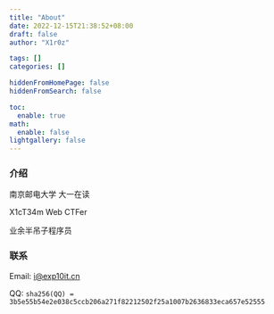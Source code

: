 ```yaml
---
title: "About"
date: 2022-12-15T21:38:52+08:00
draft: false
author: "X1r0z"

tags: []
categories: []

hiddenFromHomePage: false
hiddenFromSearch: false

toc:
  enable: true
math:
  enable: false
lightgallery: false
---
```


### 介绍

南京邮电大学 大一在读

X1cT34m Web CTFer

业余半吊子程序员

### 联系

Email: [i@exp10it.cn](mailto:i@exp10it.cn)

QQ: `sha256(QQ) = 3b5e55b54e2e038c5ccb206a271f82212502f25a1007b2636833eca657e52555`